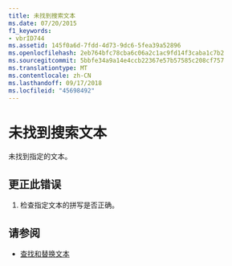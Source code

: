 ```yaml
---
title: 未找到搜索文本
ms.date: 07/20/2015
f1_keywords:
- vbrID744
ms.assetid: 145f0a6d-7fdd-4d73-9dc6-5fea39a52896
ms.openlocfilehash: 2eb764bfc78cba6c06a2c1ac9fd14f3caba1c7b2
ms.sourcegitcommit: 5bbfe34a9a14e4ccb22367e57b57585c208cf757
ms.translationtype: MT
ms.contentlocale: zh-CN
ms.lasthandoff: 09/17/2018
ms.locfileid: "45698492"
---
```

# <a name="search-text-not-found"></a>未找到搜索文本
未找到指定的文本。  
  
## <a name="to-correct-this-error"></a>更正此错误  
  
1.  检查指定文本的拼写是否正确。  
  
## <a name="see-also"></a>请参阅

- [查找和替换文本](/visualstudio/ide/finding-and-replacing-text)
